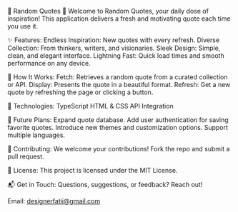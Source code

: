 🌟 Random Quotes 🌟
Welcome to Random Quotes, your daily dose of inspiration! This application delivers a fresh and motivating quote each time you use it.

✨ Features:
Endless Inspiration: New quotes with every refresh.
Diverse Collection: From thinkers, writers, and visionaries.
Sleek Design: Simple, clean, and elegant interface.
Lightning Fast: Quick load times and smooth performance on any device.

🚀 How It Works:
Fetch: Retrieves a random quote from a curated collection or API.
Display: Presents the quote in a beautiful format.
Refresh: Get a new quote by refreshing the page or clicking a button.

🔧 Technologies:
TypeScript
HTML & CSS
API Integration

📅 Future Plans:
Expand quote database.
Add user authentication for saving favorite quotes.
Introduce new themes and customization options.
Support multiple languages.

🤝 Contributing:
We welcome your contributions! Fork the repo and submit a pull request.

📜 License:
This project is licensed under the MIT License.

📬 Get in Touch:
Questions, suggestions, or feedback? Reach out!

Email: designerfatii@gmail.com
